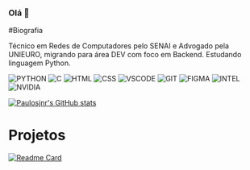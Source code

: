 ### Olá 👋

#Biografia

Técnico em Redes de Computadores pelo SENAI e Advogado pela UNIEURO, migrando para área DEV com foco em Backend. Estudando linguagem Python. 

![PYTHON](https://img.shields.io/badge/Python-FFD43B?style=for-the-badge&logo=python&logoColor=blue)
![C](https://img.shields.io/badge/C-00599C?style=for-the-badge&logo=c&logoColor=white)
![HTML](https://img.shields.io/badge/HTML-E34F26?style=for-the-badge&logo=html5&logoColor=white)
![CSS](https://img.shields.io/badge/CSS-1572B6?style=for-the-badge&logo=css3&logoColor=white)
![VSCODE](https://img.shields.io/badge/VSCode-0078D4?style=for-the-badge&logo=visual%20studio%20code&logoColor=white)
![GIT](https://img.shields.io/badge/GIT-E44C30?style=for-the-badge&logo=git&logoColor=white)
![FIGMA](https://img.shields.io/badge/Figma-F24E1E?style=for-the-badge&logo=figma&logoColor=white)
![INTEL](	https://img.shields.io/badge/Intel%20Core_i5_9th-0071C5?style=for-the-badge&logo=intel&logoColor=white)
![NVIDIA](https://img.shields.io/badge/NVIDIA-GTX1650-76B900?style=for-the-badge&logo=nvidia&logoColor=white)


[![Paulosjnr's GitHub stats](https://github-readme-stats.vercel.app/api?username=paulosjnr&theme=buefy)](https://github.com/paulosjnr/github-readme-stats)

# Projetos

[![Readme Card](https://github-readme-stats.vercel.app/api/pin/?username=paulosjnr&repo=paulosjnr.github.io)](https://github.com/paulosjnr/paulosjnr.github.io)
